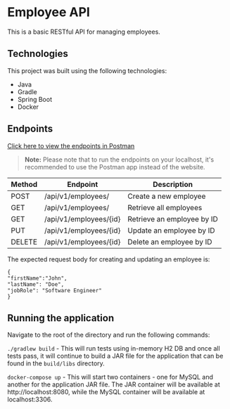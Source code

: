 # Employee API

This is a basic RESTful API for managing employees.

## Technologies

This project was built using the following technologies:

- Java
- Gradle
- Spring Boot
- Docker

## Endpoints
<a href="https://www.postman.com/tsten/workspace/employeeapi/overview" target="_blank">Click here to view the endpoints in Postman</a>

> **Note:** Please note that to run the endpoints on your localhost, it's recommended to use the Postman app instead of the website. 


| Method | Endpoint | Description |
| ------ | -------- | ----------- |
| POST   | /api/v1/employees/ | Create a new employee |
| GET    | /api/v1/employees/ | Retrieve all employees |
| GET    | /api/v1/employees/{id} | Retrieve an employee by ID |
| PUT    | /api/v1/employees/{id} | Update an employee by ID |
| DELETE | /api/v1/employees/{id} | Delete an employee by ID |

The expected request body for creating and updating an employee is:
```
{
"firstName":"John",
"lastName": "Doe",
"jobRole": "Software Engineer"
}
```

## Running the application  

Navigate to the root of the directory and run the following commands:


`./gradlew build` - This will run tests using in-memory H2 DB and once all tests pass, it will continue to  build a JAR file for the application that can be found in the `build/libs` directory.


`docker-compose up` - This will start two containers - one for MySQL and another for the application JAR file. The JAR container will be available at http://localhost:8080, while the MySQL container will be available at localhost:3306.








